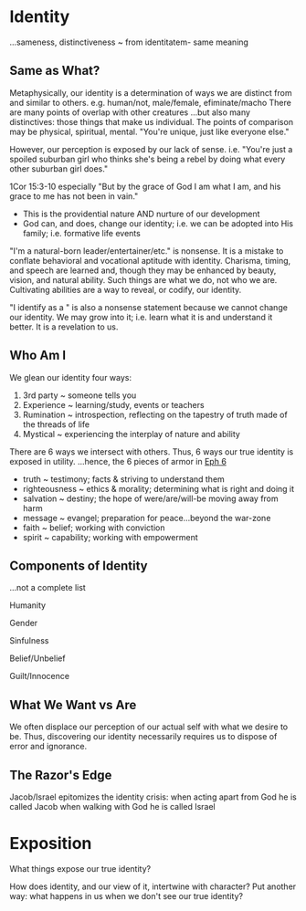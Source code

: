 # Identity
...sameness, distinctiveness 
~ from identitatem- same meaning


## Same as What?

Metaphysically, our identity is a determination of ways we are distinct from and similar to others.
  e.g. human/not, male/female, efiminate/macho
There are many points of overlap with other creatures
...but also many distinctives: those things that make us individual.
The points of comparison may be physical, spiritual, mental.
"You're unique, just like everyone else."

However, our perception is exposed by our lack of sense.
i.e. "You're just a spoiled suburban girl who thinks she's being a rebel by doing what every other suburban girl does."

1Cor 15:3-10
especially "But by the grace of God I am what I am, and his grace to me has not been in vain."
- This is the providential nature AND nurture of our development
- God can, and does, change our identity; i.e. we can be adopted into His family; i.e. formative life events

"I'm a natural-born leader/entertainer/etc." is nonsense.
It is a mistake to conflate behavioral and vocational aptitude with identity.
Charisma, timing, and speech are learned and, though they may be enhanced by beauty, vision, and natural ability.
Such things are what we do, not who we are.
Cultivating abilities are a way to reveal, or codify, our identity.

"I identify as a <gender>" is also a nonsense statement because we cannot change our identity.
We may grow into it; i.e. learn what it is and understand it better.
It is a revelation to us.


## Who Am I

We glean our identity four ways:
1. 3rd party ~ someone tells you
2. Experience ~ learning/study, events or teachers
4. Rumination ~ introspection, reflecting on the tapestry of truth made of the threads of life
3. Mystical ~ experiencing the interplay of nature and ability


There are 6 ways we intersect with others.
Thus, 6 ways our true identity is exposed in utility.
...hence, the 6 pieces of armor in [Eph 6]()
- truth ~ testimony; facts & striving to understand them
- righteousness ~ ethics & morality;  determining what is right and doing it
- salvation ~ destiny; the hope of were/are/will-be moving away from harm
- message ~ evangel; preparation for peace...beyond the  war-zone
- faith ~ belief; working with conviction
- spirit ~ capability; working with empowerment


## Components of Identity
...not a complete list

Humanity

Gender

Sinfulness

Belief/Unbelief

Guilt/Innocence


## What We Want vs Are

We often displace our perception of our actual self with what we desire to be.
Thus, discovering our identity necessarily requires us to dispose of error and ignorance.


## The Razor's Edge

Jacob/Israel epitomizes the identity crisis:
  when acting apart from God he is called Jacob
  when walking with God he is called Israel


# Exposition

What things expose our true identity?

How does identity, and our view of it, intertwine with character?  Put another way: what happens in us when we don't see our true identity?
